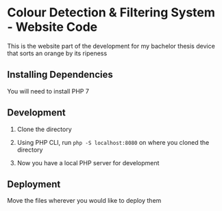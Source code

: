 # Colour Detection & Filtering System - Website Code

This is the website part of the development for my bachelor thesis device that sorts an orange by its ripeness

## Installing Dependencies

You will need to install PHP 7

## Development

1. Clone the directory

2. Using PHP CLI, run `php -S localhost:8080` on where you cloned the directory

3. Now you have a local PHP server for development

## Deployment

Move the files wherever you would like to deploy them